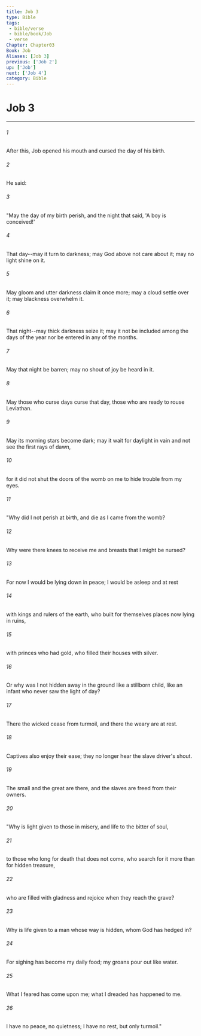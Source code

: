 ```yaml
---
title: Job 3
type: Bible
tags:
 - bible/verse
 - bible/book/Job
 - verse
Chapter: Chapter03
Book: Job
Aliases: [Job 3]
previous: ['Job 2']
up: ['Job']
next: ['Job 4']
category: Bible
---
```

# Job 3

***


###### 1 
After this, Job opened his mouth and cursed the day of his birth. 

###### 2 
He said: 

###### 3 
"May the day of my birth perish, and the night that said, 'A boy is conceived!' 

###### 4 
That day--may it turn to darkness; may God above not care about it; may no light shine on it. 

###### 5 
May gloom and utter darkness claim it once more; may a cloud settle over it; may blackness overwhelm it. 

###### 6 
That night--may thick darkness seize it; may it not be included among the days of the year nor be entered in any of the months. 

###### 7 
May that night be barren; may no shout of joy be heard in it. 

###### 8 
May those who curse days curse that day, those who are ready to rouse Leviathan. 

###### 9 
May its morning stars become dark; may it wait for daylight in vain and not see the first rays of dawn, 

###### 10 
for it did not shut the doors of the womb on me to hide trouble from my eyes. 

###### 11 
"Why did I not perish at birth, and die as I came from the womb? 

###### 12 
Why were there knees to receive me and breasts that I might be nursed? 

###### 13 
For now I would be lying down in peace; I would be asleep and at rest 

###### 14 
with kings and rulers of the earth, who built for themselves places now lying in ruins, 

###### 15 
with princes who had gold, who filled their houses with silver. 

###### 16 
Or why was I not hidden away in the ground like a stillborn child, like an infant who never saw the light of day? 

###### 17 
There the wicked cease from turmoil, and there the weary are at rest. 

###### 18 
Captives also enjoy their ease; they no longer hear the slave driver's shout. 

###### 19 
The small and the great are there, and the slaves are freed from their owners. 

###### 20 
"Why is light given to those in misery, and life to the bitter of soul, 

###### 21 
to those who long for death that does not come, who search for it more than for hidden treasure, 

###### 22 
who are filled with gladness and rejoice when they reach the grave? 

###### 23 
Why is life given to a man whose way is hidden, whom God has hedged in? 

###### 24 
For sighing has become my daily food; my groans pour out like water. 

###### 25 
What I feared has come upon me; what I dreaded has happened to me. 

###### 26 
I have no peace, no quietness; I have no rest, but only turmoil." 

